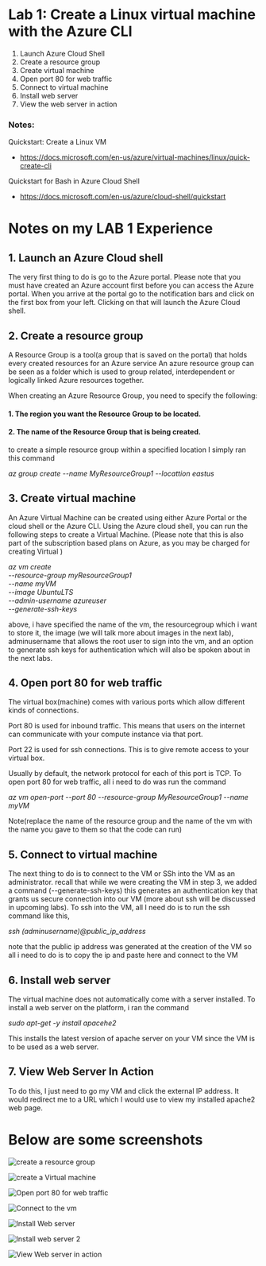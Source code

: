 # Lab 1: Create a Linux virtual machine with the Azure CLI

1. Launch Azure Cloud Shell
2. Create a resource group
3. Create virtual machine
4. Open port 80 for web traffic
5. Connect to virtual machine
6. Install web server
7. View the web server in action

### Notes:

Quickstart: Create a Linux VM
* https://docs.microsoft.com/en-us/azure/virtual-machines/linux/quick-create-cli

Quickstart for Bash in Azure Cloud Shell
* https://docs.microsoft.com/en-us/azure/cloud-shell/quickstart

# Notes on my LAB 1 Experience 
## 1. Launch an Azure Cloud shell
The very first thing to do is go to the Azure portal. Please note that you must have created an Azure account first before you can access the Azure portal. When you arrive at the portal go to the notification bars and click on the first box from your left. Clicking on that will launch the Azure Cloud shell.
## 2. Create a resource group
A Resource Group is a tool(a group that is saved on the portal) that holds every created resources for an Azure service
An azure resource group can be seen as a folder which is used to group related, interdependent or logically linked Azure resources together.

When creating an Azure Resource Group, you need to specify the following:

#### 1. The region you want the Resource Group to be located.
#### 2. The name of the Resource Group that is being created.

 to create a simple resource group within a specified location I simply ran this command

*az group create --name MyResourceGroup1 --locattion eastus*

## 3. Create virtual machine

An Azure Virtual Machine can be created using either Azure Portal or the cloud shell or the Azure CLI. Using the Azure cloud shell, you can run the following steps to create a Virtual Machine. (Please note that this is also part of the subscription based plans on Azure, as you may be charged for creating Virtual )

*az vm create* \
   *--resource-group myResourceGroup1* \
   *--name myVM* \
   *--image UbuntuLTS* \
   *--admin-username azureuser* \
   *--generate-ssh-keys*

   above, i have specified the name of the vm, the resourcegroup which i want to store it, the image (we will talk more about images in the next lab), adminusername that allows the root user to sign into the vm, and an option to generate ssh keys for authentication which will also be spoken about in the next labs.

   ## 4. Open port 80 for web traffic 
   The virtual box(machine) comes with various ports which allow different kinds of connections.

Port 80 is used for inbound traffic. This means that users on the internet can communicate with your compute instance via that port.

Port 22 is used for ssh connections. This is to give remote access to your virtual box.

 Usually by default, the network protocol for each of this port is TCP.
 To open port 80 for web traffic, all i  need to do was run the command 

 *az vm open-port --port 80 --resource-group MyResourceGroup1 --name myVM* 

 Note(replace the name of the resource group and the name of the vm with the name you gave to them so that the code can run)

 ## 5. Connect to virtual machine
 The next thing to do is to connect to the VM or SSh into the VM as an administrator. recall that while we were creating the VM in step 3, we added a command (--generate-ssh-keys) this generates an authentication key that grants us secure connection into our VM (more about ssh will be discussed in upcoming labs). To ssh into the VM, all I need do is to run the ssh command like this,

 
 *ssh (adminusername)@public_ip_address*
 
 note that the public ip address was generated at the creation of the VM so all i need to do is to copy the ip and paste here and connect to the VM

 ## 6. Install web server 
 The virtual machine does not automatically come with a server installed. To install a web server on the platform, i ran the command 
 
  *sudo apt-get -y install apacehe2*

This installs the latest version of apache server on your VM since the VM is to be used as a web server.

## 7. View Web Server In Action 
To do this, I just need to go my VM  and click the external IP address. It would redirect me to a URL which I would use to view my installed apache2 web page.


# Below are some screenshots 
![create a resource group](https://i.imgur.com/EOhV6A4.jpg)

![create a Virtual machine](https://i.imgur.com/v9gSJXw.jpg)

![Open port 80 for web traffic](https://i.imgur.com/u7ID7H7.jpg)

![Connect to the vm](https://i.imgur.com/tyHd5Nr.jpg)

![Install Web server](https://i.imgur.com/ks0Z6Mv.jpg)

![Install web server 2](https://i.imgur.com/2i3uE9b.jpg)

![View Web server in action](https://i.imgur.com/VR4d1Sf.jpg)

